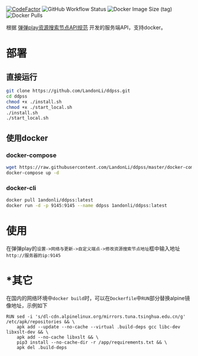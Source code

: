 [![CodeFactor](https://www.codefactor.io/repository/github/landonli/ddpss/badge)](https://www.codefactor.io/repository/github/landonli/ddpss)
![GitHub Workflow Status](https://img.shields.io/github/actions/workflow/status/landonli/ddpss/main.yml?branch=master)
![Docker Image Size (tag)](https://img.shields.io/docker/image-size/1andonli/ddpss/latest)
![Docker Pulls](https://img.shields.io/docker/pulls/1andonli/ddpss)

根据 [弹弹play资源搜索节点API规范](https://github.com/kaedei/dandanplay-libraryindex/blob/master/api/ResourceService.md) 开发的服务端API，支持docker。

# 部署

## 直接运行

```bash
git clone https://github.com/LandonLi/ddpss.git
cd ddpss
chmod +x ./install.sh
chmod +x ./start_local.sh
./install.sh
./start_local.sh
```

## 使用docker

### docker-compose

```bash
wget https://raw.githubusercontent.com/LandonLi/ddpss/master/docker-compose.yml
docker-compose up -d
```

### docker-cli

```bash
docker pull 1andonli/ddpss:latest
docker run -d -p 9145:9145 --name ddpss 1andonli/ddpss:latest
```

# 使用

在弹弹play的`设置->网络与更新->自定义端点->修改资源搜索节点地址`框中输入地址`http://服务器的ip:9145`

# *其它

在国内的网络环境中`docker build`时，可以在`Dockerfile`中`RUN`部分替换alpine镜像地址，示例如下

```
RUN sed -i 's/dl-cdn.alpinelinux.org/mirrors.tuna.tsinghua.edu.cn/g' /etc/apk/repositories && \
    apk add --update --no-cache --virtual .build-deps gcc libc-dev libxslt-dev && \
    apk add --no-cache libxslt && \
    pip3 install --no-cache-dir -r /app/requirements.txt && \
    apk del .build-deps
```
